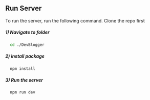 ## Run Server

To run the server, run the following command.
Clone the repo first

##### 1) Navigate to folder
```bash
  cd ./DevBlogger
```
##### 2) install package
```bash
  npm install
```
##### 3) Run the server
```bash
  npm run dev
```
